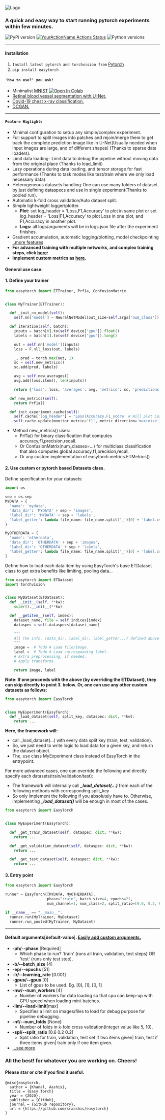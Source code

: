 ![Logo](assets/easytorch.png)

### A quick and easy way to start running pytorch experiments within few minutes.

![PyPi version](https://img.shields.io/pypi/v/easytorch)
[![YourActionName Actions Status](https://github.com/sraashis/easytorch/workflows/build/badge.svg)](https://github.com/sraashis/easytorch/actions)
![Python versions](https://img.shields.io/pypi/pyversions/pybadges.svg)

<hr/>

#### Installation

1. `Install latest pytorch and torchvision from` [Pytorch](https://pytorch.org/)
2. `pip install easytorch`

#### `'How to use?' you ask!`
* Minimalist [MNIST](./examples/MNIST_easytorch_CNN.ipynb) [![Open In Colab](https://colab.research.google.com/assets/colab-badge.svg)](https://colab.research.google.com/github//sraashis/easytorch/blob/master/examples/MNIST_easytorch_CNN.ipynb)
* [Retinal blood vessel segmentation with U-Net.](https://github.com/sraashis/unet-vessel-segmentation-easytorch)
* [Covid-19 chest x-ray classification.](https://github.com/sraashis/covidxfactory)
* [DCGAN.](https://github.com/sraashis/gan-easytorch-celeb-faces)

<hr>


#### `Feature Higlights`
* Minimal configuration to setup any simple/complex experiment.
* Full support to split images into patches and rejoin/merge them to get back the complete prediction image like in U-Net(Usually needed when input images are large, and of different shapes) (Thanks to sparse data loaders).
* Limit data loading- Limit data to debug the pipeline without moving data from the original place (Thanks to load_limit)
* Lazy operations during data loading, and tensor storage for fast performance (Thanks to task modes like test/train where we only load necessary data).
* Heterogeneous datasets handling-One can use many folders of dataset by just defining dataspecs and use in single experiment(Thanks to pooled run). 
* Automatic k-fold cross validation/Auto dataset split.
* Simple lightweight logger/plotter. 
  * **Plot:** set log_header = 'Loss,F1,Accuracy' to plot in same plot or set  log_header = 'Loss|F1,Accuracy' to plot Loss in one plot, and F1,Accuracy in another plot.
  * **Logs:** all logs/arguments will be in  logs.json file after the experiment finishes.
* Gradient accumulation, automatic logging/plotting, model checkpointing
  [..more features](assets/Features.md)
* **For advanced training with multiple networks, and complex training steps,
  click [here](assets/AdvancedTraining.md):**
* **Implement custom metrics as [here](assets/CustomMetrics.md).**

#### General use case:
#### 1. Define your trainer
```python
from easytorch import ETTrainer, Prf1a, ConfusionMatrix


class MyTrainer(ETTrainer):

  def _init_nn_model(self):
    self.nn['model'] = NeuralNetModel(out_size=self.args['num_class'])

  def iteration(self, batch):
    inputs = batch[0].to(self.device['gpu']).float()
    labels = batch[1].to(self.device['gpu']).long()

    out = self.nn['model'](inputs)
    loss = F.nll_loss(out, labels)

    _, pred = torch.max(out, 1)
    sc = self.new_metrics()
    sc.add(pred, labels)

    avg = self.new_averages()
    avg.add(loss.item(), len(inputs))

    return {'loss': loss, 'averages': avg, 'metrics': sc, 'predictions': pred}

  def new_metrics(self):
    return Prf1a()

  def init_experiment_cache(self):
    self.cache['log_header'] = 'Loss|Accuracy,F1_score' # Will plot Loss in one plot, and Accuracy,F1 in another.
    self.cache.update(monitor_metric='f1', metric_direction='maximize') # Model selection

````

* Method new_metrics() uses:
  * Prf1a() for binary classification that computes accuracy,f1,precision,recall.
  * Or ConfusionMatrix(num_classes=...) for multiclass classification that also computes global accuracy,f1,precision,recall. 
  * Or any custom implementation of easytorch.metrics.ETMetrics()


#### 2. Use custom or pytorch based Datasets class.

Define specification for your datasets:

```python
import os

sep = os.sep
MYDATA = {
  'name': 'mydata',
  'data_dir': 'MYDATA' + sep + 'images',
  'label_dir': 'MYDATA' + sep + 'labels',
  'label_getter': lambda file_name: file_name.split('_')[0] + 'label.csv'
}

MyOTHERDATA = {
  'name': 'otherdata',
  'data_dir': 'OTHERDATA' + sep + 'images',
  'label_dir': 'OTHERDATA' + sep + 'labels',
  'label_getter': lambda file_name: file_name.split('_')[0] + 'label.csv'
}
```

Define how to load each data item by using EasyTorch's base ETDataset class to get extra benefits like limiting,
pooling data...

```python
from easytorch import ETDataset
import torchvision


class MyDataset(ETDataset):
  def __init__(self, **kw):
    super().__init__(**kw)

  def __getitem__(self, index):
    dataset_name, file = self.indices[index]
    dataspec = self.dataspecs[dataset_name]

    """
    All the info. (data_dir, label_dir, label_getter...) defined above will be in dataspec.
    """
    image =  # Todo # Load file/Image. 
    label =  # Todo # Load corresponding label.
    # Extra preprocessing, if needed.
    # Apply transforms.

    return image, label
```

**Note: If one proceeds with the above (by overriding the ETDataset), they can skip directly to point 3. below. Or, one can use any other custom datasets as follows:**

```python
from easytorch import EasyTorch


class MyExperiment(EasyTorch):
  def _load_dataset(self, split_key, dataspec: dict, **kw):
    return ...
```

**Here, the framework will:**

* call _load_dataset(...) with every data split key (train, test, validation).
* So, we just need to write logic to load data for a given key, and return the dataset object.
* The, use class MyExperiment class instead of EasyTorch in the entrypoint.

For more advanced cases, one can override the following and directly specify each datasets(train/validation/test):

* The framework will internally call ***_load_dataset(...)*** from each of the following methods with corresponding
  split_key
* So only implement the following if you absolutely have to. Otherwise, implementing ***_load_dataset()*** will be
  enough in most of the cases.

```python
from easytorch import EasyTorch


class MyExperiment(EasyTorch):

  def _get_train_dataset(self, dataspec: dict, **kw):
    return ...

  def _get_validation_dataset(self, dataspec: dict, **kw):
    return ...

  def _get_test_dataset(self, dataspec: dict, **kw):
    return ...

```

#### 3. Entry point

```python
from easytorch import EasyTorch

runner = EasyTorch([MYDATA, MyOTHERDATA],
                   phase="train", batch_size=4, epochs=21,
                   num_channel=1, num_class=2, split_ratio=[0.6, 0.2, 0.2]) # or num_folds=5 (exclusive with split_ratio)

if __name__ == "__main__":
  runner.run(MyTrainer, MyDataset)
  runner.run_pooled(MyTrainer, MyDataset)
```

<hr />

#### Default arguments[default-value]. [Easily add custom arguments.](assets/DefaultArgs.md)

* **-ph/--phase** [Required]
  * Which phase to run? 'train' (runs all train, validation, test steps) OR 'test' (runs only test step).
* **-b/--batch_size** [4]
* **-ep/--epochs** [51]
* **-lr/--learning_rate** [0.001]
* -**gpus/--gpus** [0]
  * List of gpus to be used. Eg. [0], [1], [0, 1]
* **-nw/--num_workers** [4]
  * Number of workers for data loading so that cpu can keep-up with GPU speed when loading mini-batches.
* **-lim/--load-limit**[max]
  * Specifies a limit on images/files to load for debug purpose for pipeline debugging.
* **-nf/--num_folds** [None]
  * Number of folds in k-fold cross validation(Integer value like 5, 10).
* **-spl/--split_ratio** [0.6 0.2 0.2]
  * Split ratio for train, validation, test set if two items given| train, test if three items given| train only if one
    item given.
* [...see more](assets/DefaultArgs.md)

### All the best! for whatever you are working on. Cheers!

#### Please star or cite if you find it useful.

```
@misc{easytorch,
  author = {Khanal, Aashis},
  title = {Easy Torch}
  year = {2020},
  publisher = {GitHub},
  journal = {GitHub repository},
  url = {https://github.com/sraashis/easytorch}
}
```
